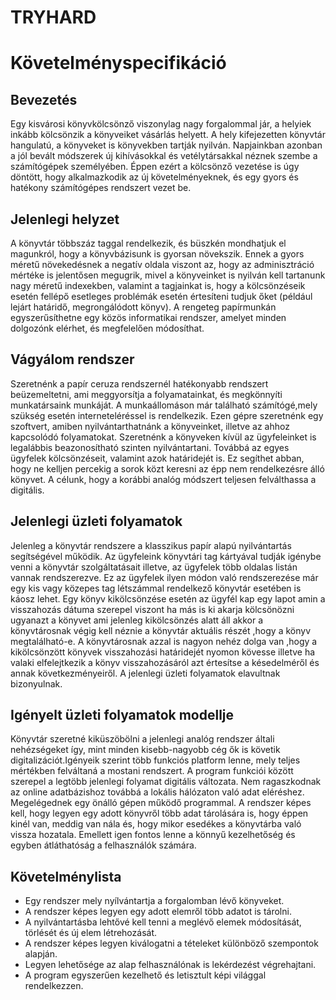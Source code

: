﻿# TRYHARD
# Követelményspecifikáció

## Bevezetés

Egy kisvárosi könyvkölcsönző viszonylag nagy forgalommal jár, a helyiek 
inkább kölcsönzik a könyveiket vásárlás helyett. A hely kifejezetten 
könyvtár hangulatú, a könyveket is könyvekben tartják nyilván. Napjainkban
azonban a jól bevált módszerek új kihívásokkal és vetélytársakkal néznek 
szembe a számítógépek személyében. Éppen ezért a kölcsönző vezetése is 
úgy döntött, hogy alkalmazkodik az új követelményeknek, és egy gyors és 
hatékony számítógépes rendszert vezet be.

## Jelenlegi helyzet

A könyvtár többszáz taggal rendelkezik, és büszkén mondhatjuk el magunkról,
hogy a könyvbázisunk is gyorsan növekszik. Ennek a gyors méretű növekedésnek a negatív oldala
viszont az, hogy az adminisztráció mértéke is jelentősen megugrik, mivel a könyveinket
is nyilván kell tartanunk nagy méretű indexekben, valamint a tagjainkat is, hogy a
kölcsönzéseik esetén fellépő esetleges problémák esetén értesíteni tudjuk őket
(például lejárt határidő, megrongálódott könyv). A rengeteg papírmunkán egyszerűsíthetne
egy közös informatikai rendszer, amelyet minden dolgozónk elérhet,
és megfelelően módosíthat.

## Vágyálom rendszer


Szeretnénk a papír ceruza rendszernél hatékonyabb rendszert beüzemeltetni,
ami meggyorsítja a folyamatainkat, és megkönnyíti munkatársaink munkáját. 
A munkaállomáson már található számítógé,mely szükség esetén interneteléréssel
 is rendelkezik. Ezen gépre szeretnénk egy szoftvert, amiben nyilvántarthatnánk
 a könyveinket, illetve az ahhoz kapcsolódó folyamatokat. Szeretnénk a könyveken 
 kívül az ügyfeleinket is legalábbis beazonosítható szinten nyilvántartani. Továbbá
 az egyes ügyfelek kölcsönzéseit, valamint azok határidejét is. Ez segíthet abban,
 hogy ne kelljen percekig a sorok közt keresni az épp nem rendelkezésre álló könyvet.
 A célunk, hogy a korábbi analóg módszert teljesen felválthassa a digitális.

## Jelenlegi üzleti folyamatok

Jelenleg a könyvtár rendszere a klasszikus papír alapú nyilvántartás
segítségével működik. Az ügyfeleink könyvtári tag kártyával tudják igénybe
venni a könyvtár szolgáltatásait illetve, az ügyfelek több oldalas listán
vannak rendszerezve. Ez az ügyfelek ilyen módon való rendszerezése már egy
kis vagy közepes tag létszámmal rendelkező könyvtár esetében is káosz lehet.
Egy könyv kikölcsönzése esetén az ügyfél kap egy lapot amin a visszahozás
dátuma szerepel viszont ha más is ki akarja kölcsönözni ugyanazt a könyvet
ami jelenleg kikölcsönzés alatt áll akkor a könyvtárosnak végig kell néznie
a könyvtár aktuális részét ,hogy a könyv megtalálható-e. A könyvtárosnak azzal 
is nagyon nehéz dolga van ,hogy a kikölcsönzött könyvek visszahozási határidejét
nyomon kövesse illetve ha valaki elfelejtkezik a könyv visszahozásáról azt
értesítse a késedelméről és annak következményeiről. A jelenlegi üzleti folyamatok
elavultnak bizonyulnak.

## Igényelt üzleti folyamatok modellje

Könyvtár szeretné kiküszöbölni a jelenlegi analóg rendszer általi nehézségeket
így, mint minden kisebb-nagyobb cég ők is követik digitalizációt.Igényeik szerint
több funkciós platform lenne, mely teljes mértékben felváltaná a mostani rendszert.
A program funkciói között szerepel a legtöbb jelenlegi folyamat digitális változata.
Nem ragaszkodnak az online adatbázishoz továbbá a lokális hálózaton való adat eléréshez.
Megelégednek egy önálló gépen működő programmal. A rendszer képes kell, hogy legyen 
egy adott könyvről több adat tárolására is, hogy éppen kinél van, meddig van nála és, 
hogy mikor esedékes a könyvtárba való vissza hozatala. Emellett igen fontos lenne a 
könnyű kezelhetőség és egyben átláthatóság a felhasználók számára.



## Követelménylista

* Egy rendszer mely nyílvántartja a forgalomban lévő könyveket.
* A rendszer képes legyen egy adott elemről több adatot is tárolni.
* A nyilvántartásba lehtővé kell tenni a meglévő elemek módosítását, törlését
   és új elem létrehozását.
* A rendszer képes legyen kiválogatni a tételeket különböző szempontok alapján.
* Legyen lehetősége az alap felhasználónak is lekérdezést végrehajtani.
* A program egyszerűen kezelhető és letisztult képi világgal rendelkezzen.


